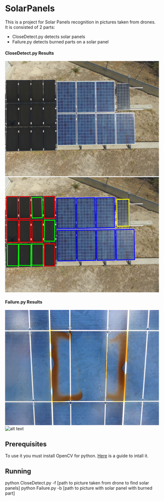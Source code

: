 # SolarPanels
This is a project for Solar Panels recognition in pictures taken from drones.
It is consisted of 2 parts:
- CloseDetect.py detects solar panels 
- Failure.py detects burned parts on a solar panel

#### CloseDetect.py Results
![alt text](./ReadmePictures/konta8.jpg "Prin")
![alt text](./ReadmePictures/CloseDetectResult0.jpg "Meta")


#### Failure.py Results
![alt text](./ReadmePictures/broken2.jpg "Prin")
![alt text](./ReadmePictures/FailureResult.jpg "Meta")

## Prerequisites
To use it you must install OpenCV for python.
[Here](https://www.pyimagesearch.com/2016/10/24/ubuntu-16-04-how-to-install-opencv/) is a guide to intall it.

## Running 
python CloseDetect.py -f [path to picture taken from drone to find solar panels]
python Failure.py -b [path to picture with solar panel with burned part]